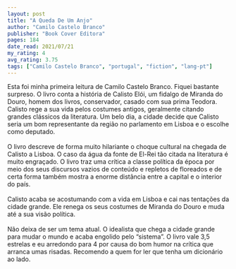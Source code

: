 ```yaml
---
layout: post
title: "A Queda De Um Anjo"
author: "Camilo Castelo Branco"
publisher: "Book Cover Editora"
pages: 184
date_read: 2021/07/21
my_rating: 4
avg_rating: 3.75
tags: ["Camilo Castelo Branco", "portugal", "fiction", "lang-pt"]
---
```


Esta foi minha primeira leitura de Camilo Castelo Branco. Fiquei bastante surpreso. O livro conta a história de Calisto Elói, um fidalgo de Miranda do Douro, homem dos livros, conservador, casado com sua prima Teodora. Calisto rege a sua vida pelos costumes antigos, geralmente citando grandes clássicos da literatura. Um belo dia, a cidade decide que Calisto seria um bom representante da região no parlamento em Lisboa e o escolhe como deputado.<br/><br/>O livro descreve de forma muito hilariante o choque cultural na chegada de Calisto a Lisboa. O caso da água da fonte de El-Rei tão citada na literatura é muito engraçado. O livro traz uma crítica a classe política da época por meio dos seus discursos vazios de conteúdo e repletos de floreados e de certa forma também mostra a enorme distância entre a capital e o interior do país.<br/><br/>Calisto acaba se acostumando com a vida em Lisboa e cai nas tentações da cidade grande. Ele renega os seus costumes de Miranda do Douro e muda até a sua visão política. <br/><br/>Não deixa de ser um tema atual. O idealista que chega a cidade grande para mudar o mundo e acaba engolido pelo “sistema”.  O livro vale 3,5 estrelas e eu arredondo para 4 por causa do bom humor na crítica que arranca umas risadas. Recomendo a quem for ler que tenha um dicionário ao lado.


